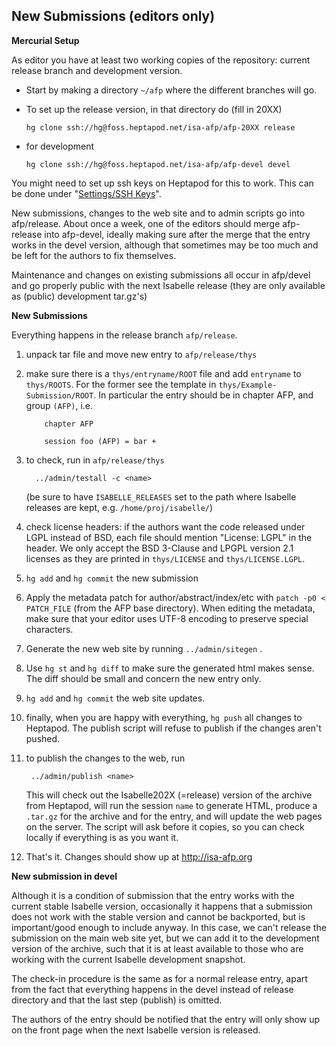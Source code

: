 New Submissions (editors only)
------------------------------

**Mercurial Setup**

As editor you have at least two working copies of the repository:
current release branch and development version.

-   Start by making a directory `~/afp` where the different branches
    will go.
-   To set up the release version, in that directory do (fill in 20XX)

        hg clone ssh://hg@foss.heptapod.net/isa-afp/afp-20XX release

-   for development

        hg clone ssh://hg@foss.heptapod.net/isa-afp/afp-devel devel

You might need to set up ssh keys on Heptapod for this to work. This can
be done under "[Settings/SSH Keys][keys]".

New submissions, changes to the web site and to admin scripts go into
afp/release. About once a week, one of the editors should merge afp-release
into afp-devel, ideally making sure after the merge that the entry works in
the devel version, although that sometimes may be too much and be left for
the authors to fix themselves.

Maintenance and changes on existing submissions all occur in afp/devel
and go properly public with the next Isabelle release (they are only
available as (public) development tar.gz's)

[keys]: https://foss.heptapod.net/profile/keys

**New Submissions**

Everything happens in the release branch `afp/release`.

1.  unpack tar file and move new entry to `afp/release/thys`
2.  make sure there is a `thys/entryname/ROOT` file and add `entryname`
    to `thys/ROOTS`. For the former see the template in
    `thys/Example-Submission/ROOT`. In particular the entry should be in
    chapter AFP, and group `(AFP)`, i.e.

            chapter AFP

            session foo (AFP) = bar +


3. to check, run in `afp/release/thys`

         ../admin/testall -c <name>

     (be sure to have `ISABELLE_RELEASES` set to the path where Isabelle
    releases are kept, e.g. `/home/proj/isabelle/`)
4. check license headers: if the authors want the code released under
    LGPL instead of BSD, each file should mention "License: LGPL" in the
    header. We only accept the BSD 3-Clause and LPGPL version 2.1 licenses
    as they are printed in `thys/LICENSE` and `thys/LICENSE.LGPL`.
5. `hg add` and `hg commit` the new submission
6. Apply the metadata patch for author/abstract/index/etc with `patch -p0 < PATCH_FILE`
   (from the AFP base directory). When editing the metadata, make sure that your editor
   uses UTF-8 encoding to preserve special characters.
7. Generate the new web site by running `../admin/sitegen` .
8. Use `hg st` and `hg diff` to make sure the generated html makes
    sense. The diff should be small and concern the new entry only.
9. `hg add` and `hg commit` the web site updates.
10. finally, when you are happy with everything, `hg push` all changes
    to Heptapod. The publish script will refuse to publish if the
    changes aren't pushed.
11. to publish the changes to the web, run

         ../admin/publish <name>

    This will check out the Isabelle202X (=release) version of the
    archive from Heptapod, will run the session `name` to generate
    HTML, produce a `.tar.gz` for the archive and for the entry, and
    will update the web pages on the server. The script will ask before
    it copies, so you can check locally if everything is as you want it.

12. That's it. Changes should show up at <http://isa-afp.org>

**New submission in devel**

Although it is a condition of submission that the entry works with the
current stable Isabelle version, occasionally it happens that a
submission does not work with the stable version and cannot be
backported, but is important/good enough to include anyway. In this
case, we can't release the submission on the main web site yet, but we
can add it to the development version of the archive, such that it is at
least available to those who are working with the current Isabelle
development snapshot.

The check-in procedure is the same as for a normal release entry, apart
from the fact that everything happens in the devel instead of release
directory and that the last step (publish) is omitted.

The authors of the entry should be notified that the entry will only
show up on the front page when the next Isabelle version is released.
